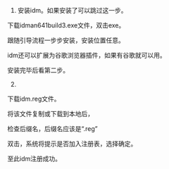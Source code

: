 1. 安装idm。如果安装了可以跳过这一步。

下载idman641build3.exe文件，双击exe。

跟随引导流程一步步安装，安装位置任意。

idm还可以扩展为谷歌浏览器插件，如果有谷歌就可以用。

安装完毕后看第二步。

2.
下载idm.reg文件。

将该文件复制或下载到本地后，

检查后缀名，后缀名应该是“.reg”

双击，系统将提示是否加入注册表，选择确定。

至此idm注册成功。